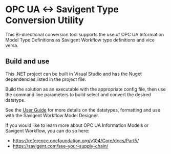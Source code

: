 # OPC UA <-> Savigent Type Conversion Utility 
This Bi-directional conversion tool supports the use of OPC UA Information Model Type Definitions as Savigent Workflow type definitions and vice versa. 

## Build and use
This .NET project can be built in Visual Studio and has the Nuget dependencies listed in the project file. 

Build the solution as an executable with the appropriate config file, then use the command line parameters to build select and convert the desired datatype.

See the [User Guide](Documentation/CESMII%20OPC%20UA%20Nodeset%20Utility%20-%20User%20Guide%2011-14-2022.docx) for more details on the datatypes, formatting and use with the Savigent Workflow Model Designer.

If you would like to learn more about OPC UA Information Models or Savigent Workflow, you can do so here: 
- https://reference.opcfoundation.org/v104/Core/docs/Part5/
- https://savigent.com/see-your-supply-chain/
